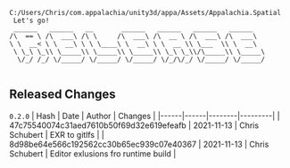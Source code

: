 ```
C:/Users/Chris/com.appalachia/unity3d/appa/Assets/Appalachia.Spatial
 Let's go!  
 ______   ______   __       ______   ______   ______   ______    
/\  == \ /\  ___\ /\ \     /\  ___\ /\  __ \ /\  ___\ /\  ___\   
\ \  __< \ \  __\ \ \ \____\ \  __\ \ \  __ \\ \___  \\ \  __\   
 \ \_\ \_\\ \_____\\ \_____\\ \_____\\ \_\ \_\\/\_____\\ \_____\ 
  \/_/ /_/ \/_____/ \/_____/ \/_____/ \/_/\/_/ \/_____/ \/_____/ 
                                                                 
```


## Released Changes

`0.2.0`
| Hash | Date | Author | Changes |
|------|------|--------|---------|
| 47c75540074c31aed7610b50f69d32e619efeafb | 2021-11-13 | Chris Schubert | EXR to gitlfs |
| 8d98be64e566c192562cc30b65ec939c07e40367 | 2021-11-13 | Chris Schubert | Editor exlusions fro runtime build |
